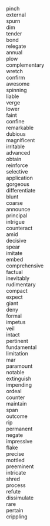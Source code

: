 pinch  
external  
spurn  
dim  
tender  
bond  
relegate  
annual  
plow  
complementary  
wretch  
confirm  
awesome  
spinning  
liable  
verge  
lower  
faint  
confine  
remarkable  
dubious  
magnificent  
irritable  
advanced  
obtain  
reinforce  
selective  
application  
gorgeous  
differentiate  
blunt  
coarse  
announce  
principal  
intrigue  
counteract  
amid  
decisive  
spear  
imitate  
embed  
comprehensive  
factual  
inevitably  
rudimentary  
compact  
expect  
giant  
deny  
formal  
impetus  
veil  
intact  
pertinent  
fundamental  
limitation  
mar  
paramount  
notable  
extinguish  
impending  
ordeal  
counter  
maintain  
span  
outcome  
rip  
permanent  
negate  
impressive  
flake  
precise  
mottled  
preeminent  
intricate  
shred  
process  
refute  
dissimulate  
rare  
pertain  
crippling  
